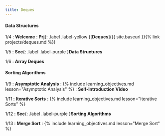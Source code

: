 ```yaml
---
title: Deques
---
```


#### Data Structures

1/4
: **Welcome**
: **Prj**{: .label .label-yellow }[**Deques**]({{ site.baseurl }}{% link projects/deques.md %})

1/5
: **Sec**{: .label .label-purple }**Data Structures**

1/6
: **Array Deques**

#### Sorting Algorithms

1/9
: **Asymptotic Analysis**
: {% include learning_objectives.md lesson="Asymptotic Analysis" %}
: **Self-Introduction Video**

1/11
: **Iterative Sorts**
: {% include learning_objectives.md lesson="Iterative Sorts" %}

1/12
: **Sec**{: .label .label-purple }**Sorting Algorithms**

1/13
: **Merge Sort**
: {% include learning_objectives.md lesson="Merge Sort" %}
